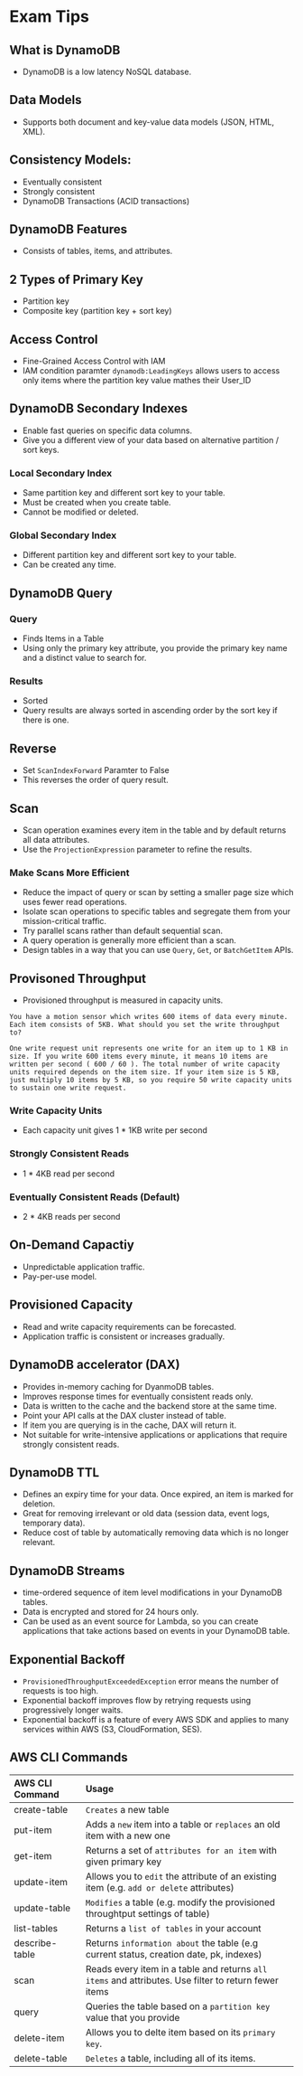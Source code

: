 # Exam Tips
## What is DynamoDB
- DynamoDB is a low latency NoSQL database.
## Data Models
- Supports both document and key-value data models (JSON, HTML, XML).

## Consistency Models:
- Eventually consistent
- Strongly consistent
- DynamoDB Transactions (ACID transactions)

## DynamoDB Features
- Consists of tables, items, and attributes.
## 2 Types of Primary Key
- Partition key
- Composite key  (partition key + sort key)

## Access Control
- Fine-Grained Access Control with IAM
- IAM condition paramter `dynamodb:LeadingKeys` allows users to access only items where the partition key value mathes their User_ID

## DynamoDB Secondary Indexes
- Enable fast queries on specific data columns.
- Give you a different view of your data based on alternative partition / sort keys.
### Local Secondary Index
- Same partition key and different sort key to your table.
- Must be created when you create table.
- Cannot be modified or deleted.
### Global Secondary Index
- Different partition key and different sort key to your table.
- Can be created any time.

## DynamoDB Query
### Query 
- Finds Items in a Table
- Using only the primary key attribute, you provide the primary key name and a distinct value to search for.
### Results
- Sorted
- Query results are always sorted in ascending order by the sort key if there is one.
## Reverse
- Set `ScanIndexForward` Paramter to False
- This reverses the order of query result.

## Scan
- Scan operation examines every item in the table and by default returns all data attributes.
- Use the `ProjectionExpression` parameter to refine the results.

### Make Scans More Efficient
- Reduce the impact of query or scan by setting a smaller page size which uses fewer read operations.
- Isolate scan operations to specific tables and segregate them from your mission-critical traffic.
- Try parallel scans rather than default sequential scan. 
- A query operation is generally more efficient than a scan.
- Design tables in a way that you can use `Query`, `Get`, or `BatchGetItem` APIs.

## Provisoned Throughput
- Provisioned throughput is measured in capacity units.
```plaintext
You have a motion sensor which writes 600 items of data every minute. Each item consists of 5KB. What should you set the write throughput to?

One write request unit represents one write for an item up to 1 KB in size. If you write 600 items every minute, it means 10 items are written per second ( 600 / 60 ). The total number of write capacity units required depends on the item size. If your item size is 5 KB, just multiply 10 items by 5 KB, so you require 50 write capacity units to sustain one write request.
```

### Write Capacity Units
- Each capacity unit gives 1 * 1KB write per second
### Strongly Consistent Reads
- 1 * 4KB read per second
### Eventually Consistent Reads (Default)
- 2 * 4KB reads per second

## On-Demand Capactiy
- Unpredictable application traffic.
- Pay-per-use model.

## Provisioned Capacity
- Read and write capacity requirements can be forecasted.
- Application traffic is consistent or increases gradually.

## DynamoDB accelerator (DAX)
- Provides in-memory caching for DyanmoDB tables.
- Improves response times for eventually consistent reads only.
- Data is written to the cache and the backend store at the same time.
- Point your API calls at the DAX cluster instead of table.
- If item you are querying is in the cache, DAX will return it.
- Not suitable for write-intensive applications or applications that require strongly consistent reads.

## DynamoDB TTL
- Defines an expiry time for your data. Once expired, an item is marked for deletion.
- Great for removing irrelevant or old data (session data, event logs, temporary data).
- Reduce cost of table by automatically removing data which is no longer relevant.

## DynamoDB Streams
- time-ordered sequence of item level modifications in your DynamoDB tables.
- Data is encrypted and stored for 24 hours only.
- Can be used as an event source for Lambda, so you can create applications that take actions based on events in your DynamoDB table.

## Exponential Backoff
- `ProvisionedThroughputExceededException` error means the number of requests is too high.
- Exponential backoff improves flow by retrying requests using progressively longer waits.
- Exponential backoff is a feature of every AWS SDK and applies to many services within AWS (S3, CloudFormation, SES).

## AWS CLI Commands
| AWS CLI Command   | Usage                                                                                     |
|:------------------|:------------------------------------------------------------------------------------------|
| create-table      | `Creates` a new table                                                                     |
| put-item          | Adds a `new` item into a table or `replaces` an old item with a new one                   |
| get-item          | Returns a set of `attributes for an item` with given primary key                          |
| update-item       | Allows you to `edit` the attribute of an existing item (e.g. `add or delete` attributes)  |
| update-table      | `Modifies` a table (e.g. modify the provisioned throughtput settings of table)            |
| list-tables       | Returns a `list of tables` in your account                                                |
| describe-table    | Returns `information about` the table (e.g current status, creation date, pk, indexes)    |
| scan              | Reads every item in a table and returns `all items` and attributes. Use filter to return fewer items|
| query             | Queries the table based on a `partition key` value that you provide                       |
| delete-item       | Allows you to delte item based on its `primary key`.                                      |
| delete-table      | `Deletes` a table, including all of its items.                                            |







